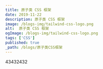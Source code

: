 ```yaml
---
title: 原子类 CSS 框架
date: 2019-11-22
description: 原子类 CSS 框架
image: /blogs-img/tailwind-css-logo.png
alt:  原子类 CSS 框架
ogImage: /blogs-img/tailwind-css-logo.png
tags: ['CSS']
published: true
_path: /blogs/原子类CSS框架
---
```



43432432

